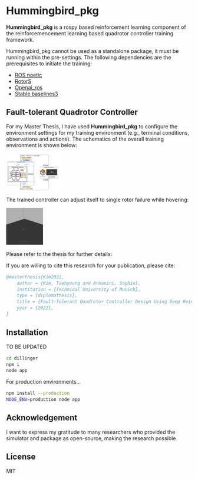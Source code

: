 # Hummingbird_pkg

**Hummingbird_pkg** is a rospy based reinforcement learning component of the reinforcemencement learning based quadrotor controller training framework.

Hummingbird_pkg cannot be used as a standalone package, it must be running within the pre-settings. The following dependencies are the prerequisites to initiate the training:

- [ROS noetic]
- [RotorS]
- [Openai_ros]
- [Stable baselines3]

## Fault-tolerant Quadrotor Controller

For my Master Thesis, I have used **Hummingbird_pkg** to configure the environment settings for my training environment (e.g., terminal conditions, observations and actions). The schematics of the overall training environment is shown below:

<img src="/assets/img/env.png" alt="Traning Environment" style="height: 100px; width:150px;"/>

The trained controller can adjust itself to single rotor failure while hovering:

<img src="assets/img/t5.gif" width="100" height="100" />

Please refer to the thesis for further details:

If you are willing to cite this research for your publication, please cite:

```bibtex
@masterthesis{Kim2022,
    author = {Kim, Taehyoung and Armanini, Sophie},
    institution = {Technical University of Munich},
    type = {diplomathesis}, 
    title = {Fault-Tolerant Quadrotor Controller Design Using Deep Reinforcement Learning},
    year = {2022},
}
```
## Installation

TO BE UPDATED

```sh
cd dillinger
npm i
node app
```

For production environments...

```sh
npm install --production
NODE_ENV=production node app
```

## Acknowledgement
I want to express my gratitude to many researchers who provided the simulator and package as open-source, making the research possible

## License
MIT

[//]: # (These are reference links used in the body of this note and get stripped out when the markdown processor does its job. There is no need to format nicely because it shouldn't be seen. Thanks SO - http://stackoverflow.com/questions/4823468/store-comments-in-markdown-syntax)
    
   [ROS noetic]: <http://wiki.ros.org/noetic>
   [RotorS]: <https://github.com/ethz-asl/rotors_simulator>
   [Openai_ros]: <https://bitbucket.org/theconstructcore/openai_ros.git>
   [Stable baselines3]: <https://github.com/DLR-RM/stable-baselines3>
